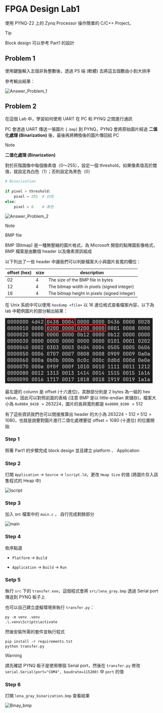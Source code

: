 # FPGA Design Lab1

使用 PYNQ-Z2 上的 Zynq Processor 操作簡單的 C/C++  Project。

> [!TIP]
> Block design 可以參考 Part1 的設計

## Problem 1

使用鍵盤輸入五個非負整數後，透過 PS 端 (軟體) 去將這五個數由小到大排序

參考輸出結果：

![Answer_Problem_1](png/answer.png)

## Problem 2

在這個 Lab 中，學習如何使用 UART 在 PC 和 PYNQ 之間進行通訊

PC 會透過 UART 傳送一張圖片 (`.bmp`) 到 PYNQ，PYNQ 會將原始圖片經過 **二值化處理 (Binarization)** 後，最後再將轉換後的圖片傳回給 PC

> [!NOTE]
> **二值化處理 (Binarization)**
>
> 對於灰階圖像中每個像素值（0～255），設定一個 threshold，如果像素值高於閾值，就設定為白色（1）；否則設定為黑色（0）
>
> ```python
> # Binarization
>
> if pixel > threshold:
>     pixel = 255  # 白色
> else:
>     pixel = 0    # 黑色
> ```

![Answer_Problem_2](png/picture.png)

> [!NOTE]
> BMP file
>
> BMP (Bitmap) 是一種無壓縮的圖片格式，為 Microsoft 開發的點陣圖影像格式，BMP 檔案是由數個 header 以及像素資訊組成
>
> 以下列出了一些 header 中讓我們可以判斷檔案大小與圖片長寬的欄位：
>
> | offset (hex) | size | description                                  |
> | ------------ | ---- | -------------------------------------------- |
> | 02           | 4    | The size of the BMP file in bytes            |
> | 12           | 4    | The bitmap width in pixels (signed integer)  |
> | 16           | 4    | The bitmap height in pixels (signed integer) |
>
> 在 Unix 系統中可以使用 `hexdump <file>` 以 16 進位格式查看檔案內容，以下為 lab 中範例圖片的部分輸出結果：
>
> ![hexdump](png/hexdump.png)
>
> 最左邊的 column 是 offset (十六進位)，其餘部分則是 2 bytes 為一組的 hex value，因此可以對照前面的表格 (注意 BMP 是以 little-endian 來儲存)，檔案大小為 `0x0004_0438` $= 263224$，圖片的長與寬則都是 `0x0000_0200` $= 512$
>
> 有了這些資訊我們也可以間接推算出 header 的大小為 $263224 - 512 \times 512 = 1080$，也就是說要對圖片進行二值化處裡要從 offset = 1080 (十進位) 的位置開始

### Step 1

照著 Part1 的步驟完成 block design 並且建立 platform 、 Application

### Step 2

打開 `Application` → `Source` → `lscript.ld`，更改 `Heap Size` 的值 (將圖片存入該隻程式的 Heap 中)

![lscript](png/Heap.png)

### Step 3

加入 src 檔案中的 `main.c` ， 自行完成剩餘部分

![main](png/main.png)

### Step 4

依序點選

- `Platform` → `Build`

- `Application` → `Build` → `Run`

### Setp 5

執行 `src` 下的 `transfer.exe`，這個程式會將 `src/lena_gray.bmp` 透過 Serial port 傳送到 PYNQ 板子上

也可以自己建立虛擬環境來執行 `transfer.py`：

```shell
py -m venv .venv
.\.venv\Scripts\activate
```

然後安裝所需的套件並執行程式

```shell
pip install -r requirements.txt
python transfer.py
```

> [!WARNING]
> 請先確認 PYNQ 板子是使用哪個 Serial port，然後在 `transfer.py` 修改 `serial.Serial(port="COM4", baudrate=115200)` 中 `port` 的值

### Step 6

打開 `lena_gray_binarization.bmp` 查看結果

![Binay_bmp](png/binary.bmp)
